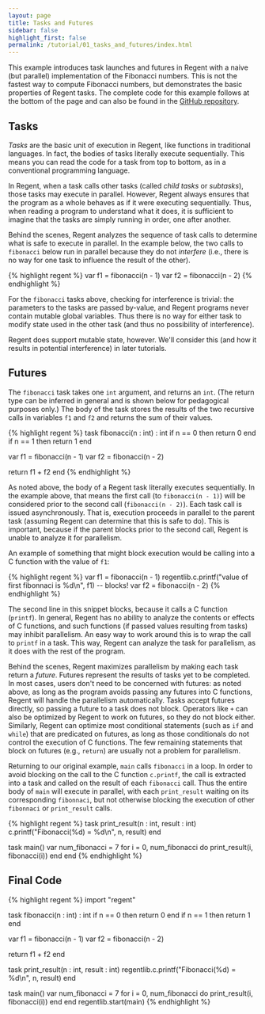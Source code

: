 ```yaml
---
layout: page
title: Tasks and Futures
sidebar: false
highlight_first: false
permalink: /tutorial/01_tasks_and_futures/index.html
---
```


This example introduces task launches and futures in Regent with a
naive (but parallel) implementation of the Fibonacci numbers. This is
not the fastest way to compute Fibonacci numbers, but demonstrates the
basic properties of Regent tasks. The complete code for this example
follows at the bottom of the page and can also be found in the [GitHub
repository](https://github.com/StanfordLegion/legion/tree/master/tutorial).

## Tasks

*Tasks* are the basic unit of execution in Regent, like functions in
traditional languages. In fact, the bodies of tasks literally execute
sequentially. This means you can read the code for a task from top to
bottom, as in a conventional programming language.

In Regent, when a task calls other tasks (called *child tasks* or
*subtasks*), those tasks may execute in parallel. However, Regent
always ensures that the program as a whole behaves as if it were
executing sequentially. Thus, when reading a program to understand
what it does, it is sufficient to imagine that the tasks are simply
running in order, one after another.

Behind the scenes, Regent analyzes the sequence of task calls to
determine what is safe to execute in parallel. In the example below,
the two calls to `fibonacci` below run in parallel because they do not
*interfere* (i.e., there is no way for one task to influence the
result of the other).

{% highlight regent %}
var f1 = fibonacci(n - 1)
var f2 = fibonacci(n - 2)
{% endhighlight %}

For the `fibonacci` tasks above, checking for interference is trivial:
the parameters to the tasks are passed by-value, and Regent programs
never contain mutable global variables. Thus there is no way for
either task to modify state used in the other task (and thus no
possibility of interference).

Regent does support mutable state, however. We'll consider this (and
how it results in potential interference) in later tutorials.

## Futures

The `fibonacci` task takes one `int` argument, and returns an
`int`. (The return type can be inferred in general and is shown below
for pedagogical purposes only.) The body of the task stores the
results of the two recursive calls in variables `f1` and `f2` and
returns the sum of their values.

{% highlight regent %}
task fibonacci(n : int) : int
  if n == 0 then return 0 end
  if n == 1 then return 1 end

  var f1 = fibonacci(n - 1)
  var f2 = fibonacci(n - 2)

  return f1 + f2
end
{% endhighlight %}

As noted above, the body of a Regent task literally executes
sequentially. In the example above, that means the first call (to
`fibonacci(n - 1)`) will be considered prior to the second call
(`fibonacci(n - 2)`). Each task call is issued asynchronously. That is,
execution proceeds in parallel to the parent task (assuming Regent can
determine that this is safe to do). This is important, because if the
parent blocks prior to the second call, Regent is unable to analyze it
for parallelism.

An example of something that might block execution would be calling
into a C function with the value of `f1`:

{% highlight regent %}
var f1 = fibonacci(n - 1)
regentlib.c.printf("value of first fibonnaci is %d\n", f1) -- blocks!
var f2 = fibonacci(n - 2)
{% endhighlight %}

The second line in this snippet blocks, because it calls a C function
(`printf`). In general, Regent has no ability to analyze the contents
or effects of C functions, and such functions (if passed values
resulting from tasks) may inhibit parallelism. An easy way to work
around this is to wrap the call to `printf` in a task. This way,
Regent can analyze the task for parallelism, as it does with the rest
of the program.

Behind the scenes, Regent maximizes parallelism by making each task
return a *future*. Futures represent the results of tasks yet to be
completed. In most cases, users don't need to be concerned with
futures: as noted above, as long as the program avoids passing any
futures into C functions, Regent will handle the parallelism
automatically. Tasks accept futures directly, so passing a future to a
task does not block. Operators like `+` can also be optimized by
Regent to work on futures, so they do not block either. Similarly,
Regent can optimize most conditional statements (such as `if` and
`while`) that are predicated on futures, as long as those conditionals
do not control the execution of C functions. The few remaining
statements that block on futures (e.g., `return`) are usually not a
problem for parallelism.

Returning to our original example, `main` calls `fibonacci` in a
loop. In order to avoid blocking on the call to the C function
`c.printf`, the call is extracted into a task and called on the result
of each `fibonacci` call. Thus the entire body of `main` will execute
in parallel, with each `print_result` waiting on its corresponding
`fibonnaci`, but not otherwise blocking the execution of other
`fibonnaci` or `print_result` calls.

{% highlight regent %}
task print_result(n : int, result : int)
  c.printf("Fibonacci(%d) = %d\n", n, result)
end

task main()
  var num_fibonacci = 7
  for i = 0, num_fibonacci do
    print_result(i, fibonacci(i))
  end
end
{% endhighlight %}

## Final Code

{% highlight regent %}
import "regent"

task fibonacci(n : int) : int
  if n == 0 then return 0 end
  if n == 1 then return 1 end

  var f1 = fibonacci(n - 1)
  var f2 = fibonacci(n - 2)

  return f1 + f2
end

task print_result(n : int, result : int)
  regentlib.c.printf("Fibonacci(%d) = %d\n", n, result)
end

task main()
  var num_fibonacci = 7
  for i = 0, num_fibonacci do
    print_result(i, fibonacci(i))
  end
end
regentlib.start(main)
{% endhighlight %}
